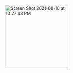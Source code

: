 <img width="207" alt="Screen Shot 2021-08-10 at 10 27 43 PM" src="https://user-images.githubusercontent.com/25471002/128965079-7d63454c-36cb-41d5-87d0-6d595b60aa8b.png">

